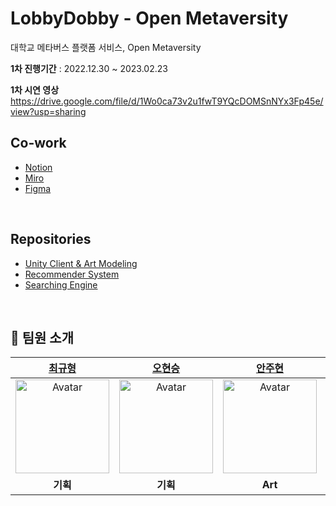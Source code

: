 LobbyDobby - Open Metaversity
=============
대학교 메타버스 플랫폼 서비스, Open Metaversity<br>

<b>1차 진행기간</b> : 2022.12.30 ~ 2023.02.23 <br>

<b>1차 시연 영상</b><br>
https://drive.google.com/file/d/1Wo0ca73v2u1fwT9YQcDOMSnNYx3Fp45e/view?usp=sharing

## Co-work
- [Notion](https://lopsided-gardenia-d9c.notion.site/86d934078f7442e4946b5e38eea4da8a?v=baea7b68cb8043c895e92289a992a31b)
- [Miro](https://miro.com/app/board/uXjVP1uO8j0=/)
- [Figma](https://www.figma.com/file/pAtKUvHxDAek0uyV3Cv6ne/%EB%A9%94%ED%83%80%EB%B2%84%EC%8B%9C%ED%8B%B0-%EA%B4%91%EC%9E%A5?node-id=0%3A1&t=MsNTOROeQKm2UpEo-0)
<br>

## Repositories
- [Unity Client & Art Modeling](https://github.com/Seogang-LobbyDobby/lobbydobby-unity)
- [Recommender System](https://github.com/Seogang-LobbyDobby/lobbydobby-ai_rs)
- [Searching Engine](https://github.com/Seogang-LobbyDobby/lobbydobby-ai_searching)
<br>

## 🧑‍ 팀원 소개
| [최규형](https://github.com/dancefirst) | [오현승](https://github.com/OHxhxs) | [안주현](https://github.com/vvavava) | [이승민](https://github.com/leebach98) | [김지훈](https://github.com/MightyChipmunk) | [김태현](https://github.com/ktaehyun)
| :----: | :----: | :----: | :----: | :----: | :----: |
| <a href="https://github.com/dancefirst"><img src="https://avatars.githubusercontent.com/u/98203262?v=4" alt="Avatar" width="150px" /></a> | <a href="https://github.com/OHxhxs"><img src="https://avatars.githubusercontent.com/u/94346414?v=4" alt="Avatar" width="150px" /></a> | <a href="https://github.com/vvavava"><img src="https://user-images.githubusercontent.com/86669008/211308153-ff80f153-1b6d-4239-8039-b2b22f3bd4d6.jpg" alt="Avatar" width="150px" /></a> | <a href="https://github.com/leebach98"><img src="https://user-images.githubusercontent.com/86669008/211308242-3ec6f210-d4df-421d-9afc-160c74fb43e8.jpg" alt="Avatar" width="150px" /></a> | <a href="https://github.com/MightyChipmunk"><img src="https://user-images.githubusercontent.com/86669008/211308858-1fbe8102-f402-4133-8bb7-58b792eea6e3.jpg" width="150px" /></a> | <a href="https://github.com/ktaehyun"><img src="https://avatars.githubusercontent.com/u/86669008?v=4" width="150px" /></a> |
| <b>기획</b> | <b>기획</b> | <b>Art</b> | <b>XR</b> | <b>XR</b> | <b>AI</b> |
